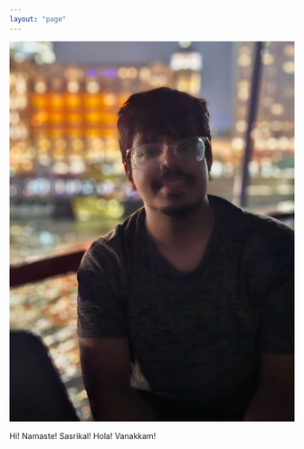```yaml
---
layout: "page"
---
```




![Ayush Batra](/assets/1_low_cloaked.png "Ayush Batra")




Hi! Namaste! Sasrikal! Hola! Vanakkam!
